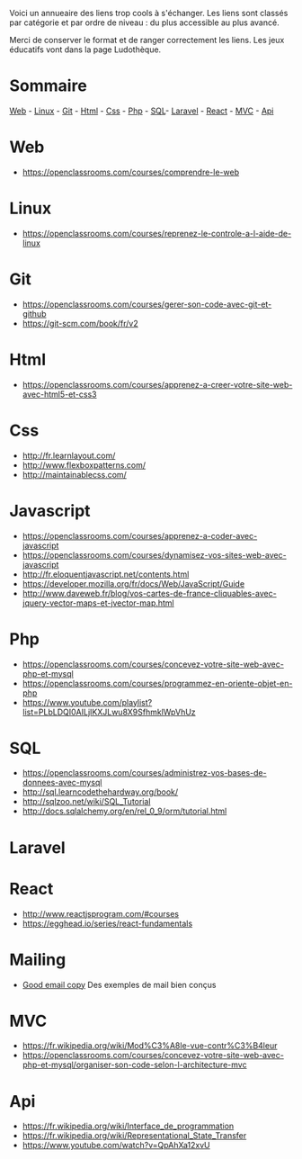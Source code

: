 Voici un annueaire des liens trop cools à s'échanger. Les liens sont classés par catégorie et par ordre de niveau : du plus accessible au plus avancé.

Merci de conserver le format et de ranger correctement les liens. Les jeux éducatifs vont dans la page Ludothèque.

# Sommaire

[Web](#web) - [Linux](#linux) - [Git](#git) - [Html](#html) - [Css](#css) - [Php](#php) - [SQL](#sql)-  [Laravel](#laravel) - [React](#react) - [MVC](#mvc) - [Api](#api)

# Web
* https://openclassrooms.com/courses/comprendre-le-web

# Linux
* https://openclassrooms.com/courses/reprenez-le-controle-a-l-aide-de-linux

# Git
* https://openclassrooms.com/courses/gerer-son-code-avec-git-et-github
* https://git-scm.com/book/fr/v2

# Html
* https://openclassrooms.com/courses/apprenez-a-creer-votre-site-web-avec-html5-et-css3

# Css
* http://fr.learnlayout.com/
* http://www.flexboxpatterns.com/
* http://maintainablecss.com/

# Javascript
* https://openclassrooms.com/courses/apprenez-a-coder-avec-javascript
* https://openclassrooms.com/courses/dynamisez-vos-sites-web-avec-javascript
* http://fr.eloquentjavascript.net/contents.html
* https://developer.mozilla.org/fr/docs/Web/JavaScript/Guide
* http://www.daveweb.fr/blog/vos-cartes-de-france-cliquables-avec-jquery-vector-maps-et-jvector-map.html

# Php
* https://openclassrooms.com/courses/concevez-votre-site-web-avec-php-et-mysql
* https://openclassrooms.com/courses/programmez-en-oriente-objet-en-php
* https://www.youtube.com/playlist?list=PLbLDQI0AILjIKXJLwu8X9SfhmklWpVhUz

# SQL
* https://openclassrooms.com/courses/administrez-vos-bases-de-donnees-avec-mysql
* http://sql.learncodethehardway.org/book/
* http://sqlzoo.net/wiki/SQL_Tutorial
* http://docs.sqlalchemy.org/en/rel_0_9/orm/tutorial.html

# Laravel


# React
* http://www.reactjsprogram.com/#courses
* https://egghead.io/series/react-fundamentals

# Mailing
* [Good email copy](http://www.goodemailcopy.com/) Des exemples de mail bien conçus

# MVC
* https://fr.wikipedia.org/wiki/Mod%C3%A8le-vue-contr%C3%B4leur
* https://openclassrooms.com/courses/concevez-votre-site-web-avec-php-et-mysql/organiser-son-code-selon-l-architecture-mvc

# Api
* https://fr.wikipedia.org/wiki/Interface_de_programmation
* https://fr.wikipedia.org/wiki/Representational_State_Transfer
* https://www.youtube.com/watch?v=QpAhXa12xvU

